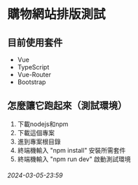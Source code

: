 # 購物網站排版測試

## 目前使用套件
+ Vue
+ TypeScript
+ Vue-Router
+ Bootstrap

## 怎麼讓它跑起來（測試環境）
1. 下載nodejs和npm
2. 下載這個專案
3. 進到專案根目錄
4. 終端機輸入 "npm install" 安裝所需套件
5. 終端機輸入 "npm run dev" 啟動測試環境

###### 2024-03-05-23:59